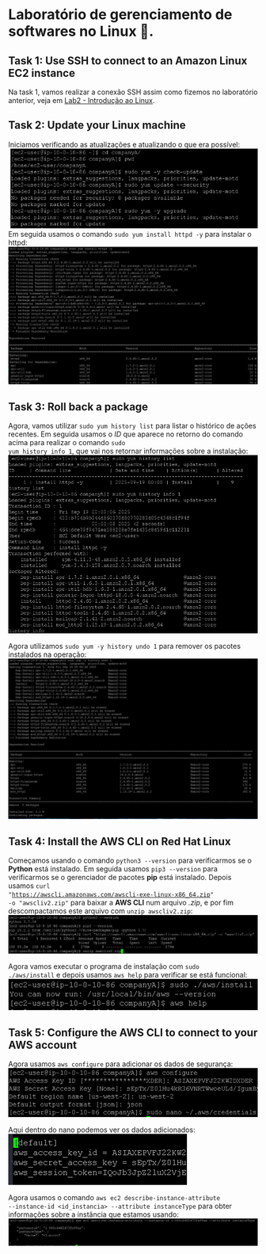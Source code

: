 # Laboratório de gerenciamento de softwares no Linux 🐧.


## Task 1: Use SSH to connect to an Amazon Linux EC2 instance

Na task 1, vamos realizar a conexão SSH assim como fizemos no laboratório anterior, veja em [Lab2 - Introdução ao Linux](https://github.com/RodrigoArraes07/Labs-AWS/blob/main/Lab2-IntroducaoLinux/README.md).


## Task 2: Update your Linux machine
Iniciamos verificando as atualizações e atualizando o que era possível: <br>
![](images/2025-09-18-21-00-35.png) <br>
Em seguida usamos o comando <code>sudo yum install httpd -y</code> para instalar o httpd: <br>
![](images/2025-09-18-21-01-11.png)

## Task 3: Roll back a package

Agora, vamos utilizar <code>sudo yum history list</code> para listar o histórico de ações recentes. Em seguida usamos o *ID* que aparece no retorno do comando acima para realizar o comando <code>sudo yum history info 1</code>, que vai nos retornar informações sobre a instalação: <br>
![](images/2025-09-18-21-03-54.png)

Agora utilizamos <code>sudo yum -y history undo 1</code> para remover os pacotes instalados na operação: <br>
![](images/2025-09-18-21-04-38.png)

## Task 4: Install the AWS CLI on Red Hat Linux

Começamos usando o comando <code>python3 --version</code> para verificarmos se o **Python** está instalado. Em seguida usamos <code>pip3 --version</code> para verificarmos se o gerenciador de pacotes **pip** está instalado. Depois usamos <code>curl "https://awscli.amazonaws.com/awscli-exe-linux-x86_64.zip" -o "awscliv2.zip"</code> para baixar a **AWS CLI** num arquivo *.zip*, e por fim descompactamos este arquivo com <code>unzip awscliv2.zip</code>: <br>
![](images/2025-09-18-21-08-56.png)

Agora vamos executar o programa de instalação com <code>sudo ./aws/install</code>  e depois usamos <code>aws help</code> para verificar se está funcional: <br>
![](images/2025-09-18-21-12-13.png)

## Task 5: Configure the AWS CLI to connect to your AWS account

Agora usamos <code>aws configure</code> para adicionar os dados de segurança: <br>
![](images/2025-09-18-21-19-23.png)

Aqui dentro do nano podemos ver os dados adicionados: <br>
![](images/2025-09-18-21-27-28.png)

Agora usamos o comando <code>aws ec2 describe-instance-attribute --instance-id <id_instancia> --attribute instanceType</code> para obter informações sobre a instância que estamos usando: <br>
![](images/2025-09-18-21-27-05.png)